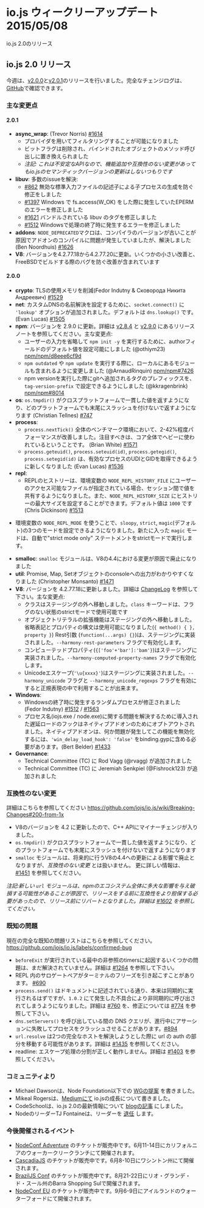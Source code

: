 # io.js ウィークリーアップデート 2015/05/08
io.js 2.0のリリース

<!--
# io.js 2.0 releases
This week we had two io.js releases [v2.0.0](https://iojs.org/dist/v2.0.0/) and [v2.0.1](https://iojs.org/dist/v2.0.1/), complete changelog can be found [on GitHub](https://github.com/iojs/io.js/blob/v1.x/CHANGELOG.md).
-->

## io.js 2.0 リリース
今週は、[v2.0.0](https://iojs.org/dist/v2.0.0/)と[v2.0.1](https://iojs.org/dist/v2.0.1/)のリリースを行いました。完全なチェンジログは、[GitHub](https://github.com/iojs/io.js/blob/master/CHANGELOG.md)で確認できます。

<!--
### Notable changes
-->

### 主な変更点

<!--
#### 2.0.1
* **async_wrap**: (Trevor Norris) [#1614](https://github.com/iojs/io.js/pull/1614)
  - it is now possible to filter by providers
  - bit flags have been removed and replaced with method calls on the binding object
  - _note that this is an unstable API so feature additions and breaking changes won't change io.js semver_
* **libuv**: resolves numerous io.js issues:
  - [#862](https://github.com/iojs/io.js/issues/862) prevent spawning child processes with invalid stdio file descriptors
  - [#1397](https://github.com/iojs/io.js/issues/1397) fix EPERM error with fs.access(W_OK) on Windows
  - [#1621](https://github.com/iojs/io.js/issues/1621) build errors associated with the bundled libuv
  - [#1512](https://github.com/iojs/io.js/issues/1512) should properly fix Windows termination errors
* **addons**: the `NODE_DEPRECATED` macro was causing problems when compiling addons with older compilers, this should now be resolved (Ben Noordhuis) [#1626](https://github.com/iojs/io.js/pull/1626)
* **V8**: upgrade V8 from 4.2.77.18 to 4.2.77.20 with minor fixes, including a bug preventing builds on FreeBSD
-->

#### 2.0.1
* **async_wrap**: (Trevor Norris) [#1614](https://github.com/iojs/io.js/pull/1614)
  - プロバイダを用いてフィルタリングすることが可能になりました
  - ビットフラグは削除され、バインドされたオブジェクトのメソッド呼び出しに置き換えられました
  - *注記: これは不安定なAPIなので、機能追加や互換性のない変更があってもio.jsのセマンティックバージョンの更新はしないつもりです*
* **libuv**: 多数のissueを解決:
  - [#862](https://github.com/iojs/io.js/issues/862) 無効な標準入力ファイルの記述子による子プロセスの生成を防ぐ修正をしました
  - [#1397](https://github.com/iojs/io.js/issues/1397) Windows で fs.access(W_OK) をした際に発生していたEPERMのエラーを修正しました
  - [#1621](https://github.com/iojs/io.js/issues/1621) バンドルされている libuv のタグを修正しました
  - [#1512](https://github.com/iojs/io.js/issues/1512) Windowsで処理の終了時に発生するエラーを修正しました
* **addons**: `NODE_DEPRECATED`マクロは、コンパイラのバージョンが古いことが原因でアドオンのコンパイルに問題が発生していましたが、解決しました (Ben Noordhuis) [#1626](https://github.com/iojs/io.js/pull/1626)
* **V8**: バージョンを4.2.77.18から4.2.77.20に更新。いくつかの小さい改善と、FreeBSDでビルドする際のバグを防ぐ改善が含まれています

<!--
#### 2.0.0
* **crypto**: significantly reduced memory usage for TLS (Fedor Indutny & Сковорода Никита Андреевич) [#1529](https://github.com/iojs/io.js/pull/1529)
* **net**: `socket.connect()` now accepts a `'lookup'` option for a custom DNS resolution mechanism, defaults to `dns.lookup()` (Evan Lucas) [#1505](https://github.com/iojs/io.js/pull/1505)
* **npm**: Upgrade npm to 2.9.0. See the [v2.8.4](https://github.com/npm/npm/releases/tag/v2.8.4) and [v2.9.0](https://github.com/npm/npm/releases/tag/v2.9.0) release notes for details. Notable items:
  - Add support for default author field to make `npm init -y` work without user-input (@othiym23) [npm/npm/d8eee6cf9d](https://github.com/npm/npm/commit/d8eee6cf9d2ff7aca68dfaed2de76824a3e0d9af)
  - Include local modules in `npm outdated` and `npm update` (@ArnaudRinquin) [npm/npm#7426](https://github.com/npm/npm/issues/7426)
  - The prefix used before the version number on `npm version` is now configurable via `tag-version-prefix` (@kkragenbrink) [npm/npm#8014](https://github.com/npm/npm/issues/8014)
* **os**: `os.tmpdir()` is now cross-platform consistent and will no longer returns a path with a trailling slash on any platform (Christian Tellnes) [#747](https://github.com/iojs/io.js/pull/747)
* **process**:
  - `process.nextTick()` performance has been improved by between 2-42% across the benchmark suite, notable because this is heavily used across core (Brian White) [#1571](https://github.com/iojs/io.js/pull/1571)
  - New `process.geteuid()`, `process.seteuid(id)`, `process.getegid()` and `process.setegid(id)` methods allow you to get and set effective UID and GID of the process (Evan Lucas) [#1536](https://github.com/iojs/io.js/pull/1536)
* **repl**:
  - REPL history can be persisted across sessions if the `NODE_REPL_HISTORY_FILE` environment variable is set to a user accessible file, `NODE_REPL_HISTORY_SIZE` can set the maximum history size and defaults to `1000` (Chris Dickinson) [#1513](https://github.com/iojs/io.js/pull/1513)
  - The REPL can be placed in to one of three modes using the `NODE_REPL_MODE` environment variable: `sloppy`, `strict` or `magic` (default); the new `magic` mode will automatically run "strict mode only" statements in strict mode (Chris Dickinson) [#1513](https://github.com/iojs/io.js/pull/1513)
* **smalloc**: the 'smalloc' module has been deprecated due to changes coming in V8 4.4 that will render it unusable
* **util**: add Promise, Map and Set inspection support (Christopher Monsanto) [#1471](https://github.com/iojs/io.js/pull/1471)
* **V8**: upgrade to 4.2.77.18, see the [ChangeLog](https://chromium.googlesource.com/v8/v8/+/refs/heads/4.2.77/ChangeLog) for full details. Notable items:
  - Classes have moved out of staging; the `class` keyword is now usable in strict mode without flags
  - Object literal enhancements have moved out of staging; shorthand method and property syntax is now usable (`{ method() { }, property }`)
  - Rest parameters (`function(...args) {}`) are implemented in staging behind the `--harmony-rest-parameters` flag
  - Computed property names (`{['foo'+'bar']:'bam'}`) are implemented in staging behind the `--harmony-computed-property-names` flag
  - Unicode escapes (`'\u{xxxx}'`) are implemented in staging behind the `--harmony_unicode` flag and the `--harmony_unicode_regexps` flag for use in regular expressions
* **Windows**:
  - Random process termination on Windows fixed (Fedor Indutny)  [#1512](https://github.com/iojs/io.js/issues/1512) / [#1563](https://github.com/iojs/io.js/pull/1563)
  - The delay-load hook introduced to fix issues with process naming (iojs.exe / node.exe) has been made opt-out for native add-ons. Native add-ons should include `'win_delay_load_hook': 'false'` in their binding.gyp to disable this feature if they experience problems . (Bert Belder) [#1433](https://github.com/iojs/io.js/pull/1433)
* **Governance**:
  - Rod Vagg (@rvagg) was added to the Technical Committee (TC)
  - Jeremiah Senkpiel (@Fishrock123) was added to the Technical Committee (TC)
-->

#### 2.0.0

* **crypto**: TLSの使用メモリを削減(Fedor Indutny & Сковорода Никита Андреевич) [#1529](https://github.com/iojs/io.js/pull/1529)
* **net**: カスタムDNSの名前解決を設定するために、`socket.connect()` に `'lookup'` オプションが追加されました。デフォルトは `dns.lookup()` です。(Evan Lucas) [#1505](https://github.com/iojs/io.js/pull/1505)
* **npm**: バージョンを 2.9.0 に更新。詳細は [v2.8.4](https://github.com/npm/npm/releases/tag/v2.8.4) と [v2.9.0](https://github.com/npm/npm/releases/tag/v2.9.0) にあるリリースノートを参照してください。主な変更点:
  - ユーザーの入力を省略して `npm init -y` を実行するために、authorフィールドのデフォルト値を設定可能にしました (@othiym23) [npm/npm/d8eee6cf9d](https://github.com/npm/npm/commit/d8eee6cf9d2ff7aca68dfaed2de76824a3e0d9af)
  - `npm outdated` や `npm update` を実行する際に、ローカルにあるモジュールも含まれるように変更しました (@ArnaudRinquin) [npm/npm#7426](https://github.com/npm/npm/issues/7426)
  - npm versionを実行した際にgitへ追加されるタグのプレフィックスを、`tag-version-prefix` で設定できるようにしました (@kkragenbrink) [npm/npm#8014](https://github.com/npm/npm/issues/8014)
* **os**: `os.tmpdir()` がクロスプラットフォームで一貫した値を返すようになり、どのプラットフォームでも末尾にスラッシュを付けないで返すようになります (Christian Tellnes) [#747](https://github.com/iojs/io.js/pull/747)
* **process**:
  - `process.nextTick()` 全体のベンチマーク環境において、2-42%程度パフォーマンスが改善しました。注目すべきは、コア全体でヘビーに使われているということです。 (Brian White) [#1571](https://github.com/iojs/io.js/pull/1571)
  - `process.geteuid()`, `process.seteuid(id)`, `process.getegid()`, `process.setegid(id)` は、有効なプロセスのUDIとGIDを取得できるように新しくなりました (Evan Lucas) [#1536](https://github.com/iojs/io.js/pull/1536)
* **repl**:
  - REPLのヒストリーは、環境変数の `NODE_REPL_HISTORY_FILE` にユーザーのアクセス可能なファイルが指定されている場合、セッション間で値を共有するようになりました。また、`NODE_REPL_HISTORY_SIZE` にヒストリーの最大サイズを設定することができます。デフォルト値は `1000` です (Chris Dickinson) [#1513](https://github.com/iojs/io.js/pull/1513)
 - 環境変数の `NODE_REPL_MODE` を使うことで、`sloopy`, `strict`, `magic`(デフォルト)の3つのモードを設定できるようになりました。新たに入った `magic` モードは、自動で"strict mode only" ステートメントをstrictモードで実行します。
* **smalloc**: `smalloc` モジュールは、V8の4.4における変更が原因で廃止になりました
* **util**: Promise, Map, Setオブジェクトのconsoleへの出力がわかりやすくなりました (Christopher Monsanto) [#1471](https://github.com/iojs/io.js/pull/1471)
* **V8**: バージョンを 4.2.77.18に更新しました。詳細は [ChangeLog](https://chromium.googlesource.com/v8/v8/+/refs/heads/4.2.77/ChangeLog) を参照して下さい。主な変更点:
  - クラスはステージングの外へ移動しました。`class` キーワードは、フラグのない状態のstrictモードで使用可能です
  - オブジェクトリテラルの拡張機能はステージングの外へ移動しました。省略表記とプロパティの構文は使用可能になりました(`{ method() { }, property }`)
  Rest引数 (`function(...args) {}`)は、ステージングに実装されました。`--harmony-rest-parameters` フラグで有効化します。
  - コンピューテッドプロパティ(`{['foo'+'bar']:'bam'}`)はステージングに実装されました。`--harmony-computed-property-names` フラグで有効化します。
  - Unicodeエスケープ(`'\u{xxxx}'`)はステージングに実装されました。`--harmony_unicode` フラグと `--harmony_unicode_regexps` フラグを有効にすると正規表現の中で利用することが出来ます。
* **Windows**:
  - Windowsの終了時に発生するランダムプロセスが修正されました (Fedor Indutny)  [#1512](https://github.com/iojs/io.js/issues/1512) / [#1563](https://github.com/iojs/io.js/pull/1563)
  - プロセス名(iojs.exe / node.exe)に関する問題を解決するために導入された遅延ロードのフックはネイティブアドオンのためにオプトアウトされました。ネイティブアドオンは、何か問題が発生してこの機能を無効化するには、`'win_delay_load_hook': 'false'` をbinding.gypに含める必要があります。(Bert Belder) [#1433](https://github.com/iojs/io.js/pull/1433)
* **Governance**:
  - Technical Committee (TC) に Rod Vagg (@rvagg) が追加されました
  - Technical Committee (TC) に Jeremiah Senkpiel (@Fishrock123) が追加されました

<!--
### Breaking changes
-->

### 互換性のない変更

<!--
Full details at https://github.com/iojs/io.js/wiki/Breaking-Changes#200-from-1x

* V8 upgrade to 4.2, minor changes to C++ API
* `os.tmpdir()` is now cross-platform consistent and will no longer returns a path with a trailling slash on any platform
* While not a *breaking change* the 'smalloc' module has been deprecated in anticipation of it becoming unsupportable with a future upgrade to V8 4.4. See [#1451](https://github.com/iojs/io.js/issues/1451)  for further information.

_Note: a new version of the 'url' module was reverted prior to release as it was decided the potential for breakage across the npm ecosystem was too great and that more compatibility work needed to be done before releasing it. See [#1602](https://github.com/iojs/io.js/pull/1602) for further information._
-->

詳細はこちらを参照してください https://github.com/iojs/io.js/wiki/Breaking-Changes#200-from-1x

* V8のバージョンを 4.2 に更新したので、C++ APIにマイナーチェンジが入りました。
* `os.tmpdir()` がクロスプラットフォームで一貫した値を返すようになり、どのプラットフォームでも末尾にスラッシュを付けないで返すようになります
* `smalloc` モジュールは、将来的に行うV8の4.4への更新による影響で廃止となりますが、*互換性のない変更* とは扱いません。 更に詳しい情報は、 [#1451](https://github.com/iojs/io.js/issues/1451) を参照してください。

*注記:新しい `url` モジュールは、npmのエコシステム全体に多大な影響を与え破損する可能性があることが原因で、リリースをする前に互換性をより担保する必要があったので、リリース前にリバートとなりました。詳細は [#1602](https://github.com/iojs/io.js/pull/1602) を参照してください。*


<!--
### Known issues
-->

### 既知の問題

<!--
See https://github.com/iojs/io.js/labels/confirmed-bug for complete and current list of known issues.

* Some problems with unreferenced timers running during `beforeExit` are still to be resolved. See [#1264](https://github.com/iojs/io.js/issues/1264).
* Surrogate pair in REPL can freeze terminal [#690](https://github.com/iojs/io.js/issues/690)
* `process.send()` is not synchronous as the docs suggest, a regression introduced in 1.0.2, see [#760](https://github.com/iojs/io.js/issues/760) and fix in [#774](https://github.com/iojs/io.js/issues/774)
* Calling `dns.setServers()` while a DNS query is in progress can cause the process to crash on a failed assertion [#894](https://github.com/iojs/io.js/issues/894)
* `url.resolve` may transfer the auth portion of the url when resolving between two full hosts, see [#1435](https://github.com/iojs/io.js/issues/1435).
* readline: split escapes are processed incorrectly, see [#1403](https://github.com/iojs/io.js/issues/1403)
-->


現在の完全な既知の問題リストはこちらを参照してください。 https://github.com/iojs/io.js/labels/confirmed-bug

* `beforeExit` が実行されている最中の非参照のtimersに起因するいくつかの問題は、まだ解決されていません。詳細は [#1264](https://github.com/iojs/io.js/issues/1264) を参照して下さい。
* REPL 内のサロゲートペアがターミナルのフリーズを引き起こすことがあります。 [#690](https://github.com/iojs/io.js/issues/690)
* `process.send()` はドキュメントに記述されている通り、本来は同期的に実行されるはずですが、`1.0.2` にて発生した不具合により非同期的に呼び出されてしまうようになりました。詳細は [#760](https://github.com/iojs/io.js/issues/760) を、修正については [#774](https://github.com/iojs/io.js/issues/774) を参照して下さい。
* `dns.setServers()` を呼び出している間の DNS クエリが、進行中にアサーションに失敗してプロセスをクラッシュさせることがあります。[#894](https://github.com/iojs/io.js/issues/894)
* `url.resolve` は2つの完全なホストを解決しようとした際に url の auth の部分を移動する可能性があります。詳細は [#1435](https://github.com/iojs/io.js/issues/1435) を参照してください。
* readline: エスケープ処理の分割が正しく動作しません。詳細は [#1403](https://github.com/iojs/io.js/issues/1403) を参照してください。


<!--
### Community Updates
-->

### コミュニティより

<!--
* Michael Dawson creates [WG proposal](https://github.com/mhdawson/workgroup-proposals) under the Node Foundation.
* Mikeal Rogers wrote about growing up of io.js [on Medium](https://medium.com/node-js-javascript/growing-up-27d6cc8b7c53).
* CodeSchool [blog post](https://www.codeschool.com/blog/2015/05/08/whats-new-in-io-js-2-0-0/) on what's new in io.js 2.0.
* Node Lead TJ Fontaine [steps back](http://blog.nodejs.org/2015/05/08/next-chapter/) from leader.
-->

* Michael Dawsonは、Node Foundation以下での [WGの提案](https://github.com/mhdawson/workgroup-proposals) を書きました。
* Mikeal Rogersは、[Mediumにて](https://medium.com/node-js-javascript/growing-up-27d6cc8b7c53) io.jsの成長について書きました。
* CodeSchoolは、io.js 2.0の最新情報について [blogの記事](https://www.codeschool.com/blog/2015/05/08/whats-new-in-io-js-2-0-0/) にしました。
* NodeのリーダーTJ Fontaineは、リーダーを [退任](http://blog.nodejs.org/2015/05/08/next-chapter/) します。

<!--
### Upcoming Events
-->

### 今後開催されるイベント

<!--
* [NodeConf Adventure](http://nodeconf.com/) tickets are on sale, June 11th - 14th at Walker Creek Ranch, CA
* [CascadiaJS](http://2015.cascadiajs.com/) tickets are on sale, July 8th - 10th at Washington State
* [BrazilJS Conf](http://braziljs.com.br/) tickets are on sale, August 21st - 22nd at Shopping Center BarraShoppingSul
* [NodeConf EU](http://nodeconf.eu/) tickets are on sale, September 6th - 9th at Waterford, Ireland
-->

* [NodeConf Adventure](http://nodeconf.com/) のチケットが販売中です。6月11-14日にカリフォルニアのウォーカークリークランチにて開催されます。
* [CascadiaJS](http://2015.cascadiajs.com/) のチケットが販売中です。6月8-10日にワシントン州にて開催されます。
* [BrazilJS Conf](http://braziljs.com.br/) のチケットが販売中です。8月21-22日にリオ・グランデ・ド・スール州のBarra Shopping Sulで開催されます。
* [NodeConf EU](http://nodeconf.eu/) のチケットが販売中です。9月6-9日にアイルランドのウォーターフォードにて開催されます。
